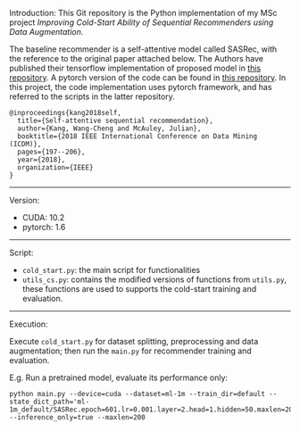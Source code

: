 Introduction:
This Git repository is the Python implementation of my MSc project *Improving Cold-Start Ability of Sequential Recommenders using Data Augmentation*.

The baseline recommender is a self-attentive model called SASRec, with the reference to the original paper attached below.
The Authors have published their tensorflow implementation of proposed model in [this repository](https://github.com/kang205/SASRec).
A pytorch version of the code can be found in [this repository](https://github.com/pmixer/SASRec.pytorch).
In this project, the code implementation uses pytorch framework, and has referred to the scripts in the latter repository.

```
@inproceedings{kang2018self,
  title={Self-attentive sequential recommendation},
  author={Kang, Wang-Cheng and McAuley, Julian},
  booktitle={2018 IEEE International Conference on Data Mining (ICDM)},
  pages={197--206},
  year={2018},
  organization={IEEE}
}
```

---

Version:
- CUDA: 10.2
- pytorch: 1.6

---

Script:
- `cold_start.py`: the main script for functionalities 
- `utils_cs.py`: contains the modified versions of functions from `utils.py`, these functions are used to supports the cold-start training and evaluation.
---

Execution:

Execute `cold_start.py` for dataset splitting, preprocessing and data augmentation; then run the `main.py` for recommender training and evaluation.


E.g. Run a pretrained model, evaluate its performance only:
```
python main.py --device=cuda --dataset=ml-1m --train_dir=default --state_dict_path='ml-1m_default/SASRec.epoch=601.lr=0.001.layer=2.head=1.hidden=50.maxlen=200.pth' --inference_only=true --maxlen=200

```

